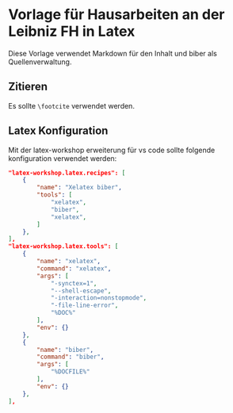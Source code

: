 # Vorlage für Hausarbeiten an der Leibniz FH in Latex
Diese Vorlage verwendet Markdown für den Inhalt und biber als Quellenverwaltung.

## Zitieren
Es sollte `\footcite` verwendet werden.

## Latex Konfiguration
Mit der latex-workshop erweiterung für vs code sollte folgende konfiguration verwendet werden: 

```json
"latex-workshop.latex.recipes": [
    {
        "name": "Xelatex biber",
        "tools": [
            "xelatex",
            "biber",
            "xelatex",
        ]
    },
],
"latex-workshop.latex.tools": [
    {
        "name": "xelatex",
        "command": "xelatex",
        "args": [
            "-synctex=1",
            "--shell-escape",
            "-interaction=nonstopmode",
            "-file-line-error",
            "%DOC%"
        ],
        "env": {}
    },
    {
        "name": "biber",
        "command": "biber",
        "args": [
            "%DOCFILE%"
        ],
        "env": {}
    },
],
```
